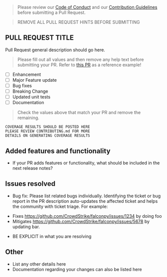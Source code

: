 > Please review our [Code of Conduct](https://github.com/CrowdStrike/falconpy/CODE_OF_CONDUCT.md) 
> and our [Contribution Guidelines](https://github.com/CrowdStrike/falconpy/CONTRIBUTING.md) before submitting a Pull Request.

> REMOVE ALL PULL REQUEST HINTS BEFORE SUBMITTING

## PULL REQUEST TITLE
Pull Request general description should go here.
> Please fill out all values and then remove any help text before submitting your PR.
> Refer to [this PR](https://github.com/CrowdStrike/falconpy/pull/67) as a reference example!

- [ ] Enhancement
- [ ] Major Feature update
- [ ] Bug fixes 
- [ ] Breaking Change
- [ ] Updated unit tests
- [ ] Documentation

> Check the values above that match your PR and remove the remaining.

```shell
COVERAGE RESULTS SHOULD BE POSTED HERE
PLEASE REVIEW CONTRIBUTING.md FOR MORE
DETAILS ON GENERATING COVERAGE RESULTS
```

## Added features and functionality
+ If your PR adds features or functionality, what should be included in the next release notes?

## Issues resolved
+ Bug fix: Please list related bugs individually. Identifying the ticket or bug report in the PR description auto-updates the affected ticket and helps the community with ticket triage. For example:

* Fixes https://github.com/CrowdStrike/falconpy/issues/1234 by doing foo 
* Mitigates https://github.com/CrowdStrike/falconpy/issues/5678 by updating bar.
+ BE EXPLICIT in what you are resolving

## Other
+ List any other details here
+ Documentation regarding your changes can also be listed here

